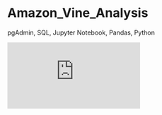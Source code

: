 # Amazon_Vine_Analysis
pgAdmin, SQL, Jupyter Notebook, Pandas, Python

![Amazon sample datasets](https://s3.amazonaws.com/amazon-reviews-pds/tsv/index.txt)
